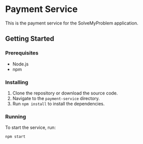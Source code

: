 # Payment Service

This is the payment service for the SolveMyProblem application.

## Getting Started

### Prerequisites

- Node.js
- npm

### Installing

1. Clone the repository or download the source code.
2. Navigate to the `payment-service` directory.
3. Run `npm install` to install the dependencies.

### Running

To start the service, run:

```sh
npm start

